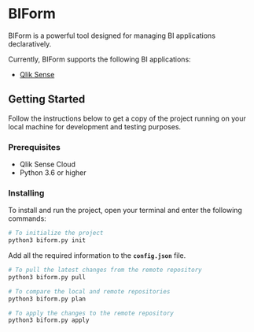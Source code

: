 # BIForm

BIForm is a powerful tool designed for managing BI applications declaratively.

Currently, BIForm supports the following BI applications:

- [Qlik Sense](https://www.qlik.com/us/products/qlik-sense)

## Getting Started

Follow the instructions below to get a copy of the project running on your local machine for development and testing purposes.

### Prerequisites

- Qlik Sense Cloud
- Python 3.6 or higher

### Installing

To install and run the project, open your terminal and enter the following commands:

```bash
# To initialize the project
python3 biform.py init
```

Add all the required information to the **`config.json`** file.

```bash
# To pull the latest changes from the remote repository
python3 biform.py pull
```

```bash
# To compare the local and remote repositories
python3 biform.py plan
```

```bash
# To apply the changes to the remote repository
python3 biform.py apply
```
